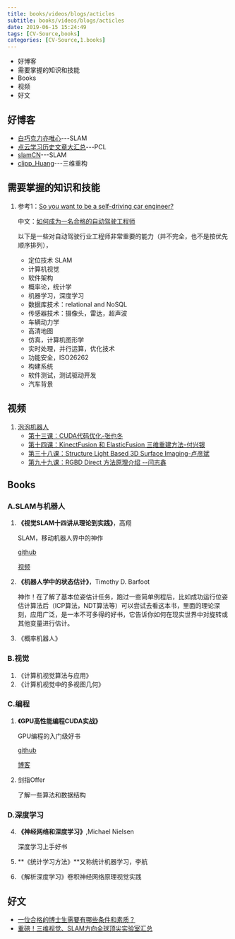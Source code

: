 ```yaml
---
title: books/videos/blogs/acticles
subtitle: books/videos/blogs/acticles
date: 2019-06-15 15:24:49
tags: [CV-Source,books]
categories: [CV-Source,1.books]
---
```


* 好博客
* 需要掌握的知识和技能
* Books
* 视频
* 好文

## 好博客

- [白巧克力亦唯心](<https://blog.csdn.net/heyijia0327/article/details/17487467>)---SLAM
- [点云学习历史文章大汇总](<https://mp.weixin.qq.com/s/Qzt7Cg_4usAiaRFGo_sJ0Q>)---PCL
- [slamCN]([http://www.slamcn.org/index.php/%E9%A6%96%E9%A1%B5#.E4.B8.BB.E6.B5.81.E5.BC.80.E6.BA.90SLAM.E6.96.B9.E6.A1.88](http://www.slamcn.org/index.php/首页#.E4.B8.BB.E6.B5.81.E5.BC.80.E6.BA.90SLAM.E6.96.B9.E6.A1.88))---SLAM
- [clipp_Huang](https://blog.csdn.net/clipp_Huang)---三维重构

## 需要掌握的知识和技能

1. 参考1：[So you want to be a self-driving car engineer?](<https://autonomous-driving.org/2018/08/15/so-you-want-to-be-a-self-driving-car-engineer/>)

   中文：[如何成为一名合格的自动驾驶工程师](https://mp.weixin.qq.com/s/91w6oj5CGw_djOB18omRLQ)

   以下是一些对自动驾驶行业工程师非常重要的能力（并不完全，也不是按优先顺序排列），

   * 定位技术 SLAM
   * 计算机视觉
   * 软件架构
   * 概率论，统计学
   * 机器学习，深度学习
   * 数据库技术：relational and NoSQL
   * 传感器技术：摄像头，雷达，超声波
   * 车辆动力学
   * 高清地图
   * 仿真，计算机图形学
   * 实时处理，并行运算，优化技术
   * 功能安全，ISO26262
   * 构建系统
   * 软件测试，测试驱动开发
   * 汽车背景

## 视频

1. [泡泡机器人](<https://space.bilibili.com/38737757?spm_id_from=333.788.b_765f7570696e666f.2>)
   * [第十三课：CUDA代码优化-张也冬](<https://www.bilibili.com/video/av6060299>)
   * [第十四课：KinectFusion 和 ElasticFusion 三维重建方法-付兴银](<https://www.bilibili.com/video/av6060335>)
   * [第三十八课：Structure Light Based 3D Surface Imaging-卢彦斌](<https://www.bilibili.com/video/av52732607>)
   * [第九十九课：RGBD Direct 方法原理介绍 --闫志鑫](<https://www.bilibili.com/video/av52904273>)

## Books
### A.SLAM与机器人
1. **《视觉SLAM十四讲从理论到实践》**，高翔

   SLAM，移动机器人界中的神作

   [github](<https://github.com/gaoxiang12/slambook>)

   [视频](<https://space.bilibili.com/38737757/video?tid=0&page=3&keyword=&order=pubdate>)

2. **《机器人学中的状态估计》**，Timothy D. Barfoot

   神作！在了解了基本位姿估计任务，跑过一些简单例程后，比如成功运行位姿估计算法后（ICP算法，NDT算法等）可以尝试去看这本书，里面的理论深刻，应用广泛，是一本不可多得的好书，它告诉你如何在现实世界中对旋转或其他变量进行估计。
   
3. 《概率机器人》

### B.视觉

1. 《计算机视觉算法与应用》
2. 《计算机视觉中的多视图几何》

### C.编程

1. **《GPU高性能编程CUDA实战》**

   GPU编程的入门级好书

   [github](<https://github.com/littlebearsama/CUDA-notes>)

   [博客](<https://littlebearsama.github.io/tags/CUDA/>)

2. 剑指Offer

   了解一些算法和数据结构



### D.深度学习


4. **《神经网络和深度学习》**,Michael Nielsen

   深度学习上手好书

5. **《统计学习方法》**又称统计机器学习，李航

6. 《解析深度学习》卷积神经网络原理视觉实践

## 好文

* [一位合格的博士生需要有哪些条件和素质？](https://mp.weixin.qq.com/s/E5M9SYxyes-eaJbjbodYVA)
* [重磅！三维视觉、SLAM方向全球顶尖实验室汇总](https://mp.weixin.qq.com/s/z5_lyN-JoO3oLoGFNWnnIA)

